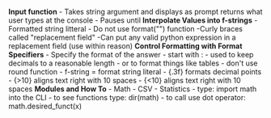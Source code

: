 **Input function**
	- Takes string argument and displays as prompt returns what user types at the console 
	- Pauses until 
**Interpolate Values into f-strings**
	- Formatted string litteral 
	- Do not use format("") function 
	-Curly braces called "replacement field"
	-Can put any valid python expression in a replacement field (use within reason) 
**Control Formatting with Format Specifiers**
	- Specify the format of the answer 
	- start with : 
	- used to keep decimals to a reasonable length
	- or to format things like tables 
	- don't use round function 
	- f-string = format string literal
	- {.3f} formats decimal points
	- {>10} aligns text right with 10 spaces 
	- {<10} aligns text right with 10 spaces 
**Modules and How To**
	- Math 
	- CSV
	- Statistics 
	- type: import math into the CLI 
	- to see functions type: dir(math)
	- to call use dot operator: math.desired_funct(x)
